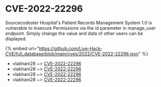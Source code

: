 # CVE-2022-22296

Sourcecodester Hospital's Patient Records Management System 1.0 is vulnerable to Insecure Permissions via the id parameter in manage_user endpoint. Simply change the value and data of other users can be displayed.

{% embed url="https://github.com/Live-Hack-CVE/full_database/blob/main/cves/2022/CVE-2022-22296.json" %}


* vlakhani28 ~> [CVE-2022-22296](https://www.alice-snow.ru/2022/database/cve-2022-22296/cve-2022-22296-vlakhani28)
* vlakhani28 ~> [CVE-2022-22296](https://www.alice-snow.ru/2022/database/cve-2022-22296/cve-2022-22296-vlakhani28)
* vlakhani28 ~> [CVE-2022-22296](https://www.alice-snow.ru/2022/database/cve-2022-22296/cve-2022-22296-vlakhani28)
* vlakhani28 ~> [CVE-2022-22296](https://www.alice-snow.ru/2022/database/cve-2022-22296/cve-2022-22296-vlakhani28)